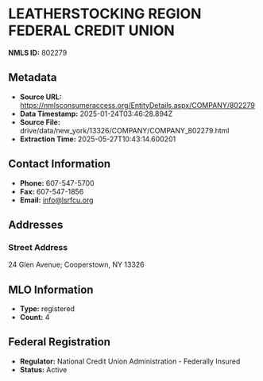 # LEATHERSTOCKING REGION FEDERAL CREDIT UNION

**NMLS ID:** 802279

## Metadata
- **Source URL:** https://nmlsconsumeraccess.org/EntityDetails.aspx/COMPANY/802279
- **Data Timestamp:** 2025-01-24T03:46:28.894Z
- **Source File:** drive/data/new_york/13326/COMPANY/COMPANY_802279.html
- **Extraction Time:** 2025-05-27T10:43:14.600201

## Contact Information
- **Phone:** 607-547-5700
- **Fax:** 607-547-1856
- **Email:** info@lsrfcu.org

## Addresses
### Street Address
24 Glen Avenue; Cooperstown, NY 13326

## MLO Information
- **Type:** registered
- **Count:** 4

## Federal Registration
- **Regulator:** National Credit Union Administration - Federally Insured
- **Status:** Active
